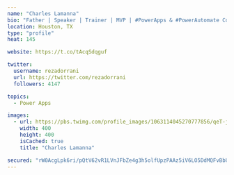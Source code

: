 ```yaml
---
name: "Charles Lamanna"
bio: "Father | Speaker | Trainer | MVP | #PowerApps & #PowerAutomate Community Super User | YouTuber Right-pointing triangle http://youtube.com/c/rezadorrani | Learn - Share - Clockwise rightwards and leftwards open circle arrows"
location: Houston, TX
type: "profile"
heat: 145

website: https://t.co/tAcqSdqguf

twitter:
  username: rezadorrani
  url: https://twitter.com/rezadorrani
  followers: 4147

topics:
  - Power Apps

images:
  - url: https://pbs.twimg.com/profile_images/1063114045270777856/qeT-jpWr_400x400.jpg
    width: 400
    height: 400
    isCached: true
    title: "Charles Lamanna"

secured: "rW0AcgLpk6ri/pQtV62vR1LVnJFbZe4g3h5olfUpzPAAz5iV6LO5DdMQFvBbUf0fAt3FnEFv7/D0IymqzJt/ld01+/uz9IaND2pd4opHDj9CbkQgbZiZMnseF6oCTjyHs0HEC836sn70XPLe/vLFkmaI8izjuwx9VRJ9zVH4ADwmXMj5XhEXZMifyMMjdZVsKmBwu85o6EZsxQ9nyxfXECDY2jP4mCJz6VEvM6jUiue0z4vDpHKi1fBKALdDyISi9guTepeNWrOv+dvySgoqT3flcNN7IFFURXxTjc/f8uufDxAX88DPXF3MV+W967Bciq+bHrdegaY60v836H9m2EsojeweZNAmh7MZgvoFB4Ecz07n/RfghYM/Z1O3lJXlm6mhRsKp8CTfb9AB2MuKIoom47ky34pG68j7oYk7WCY=;r5ZBuVVgKEhZ8IUr/XwdCg=="
---
```


